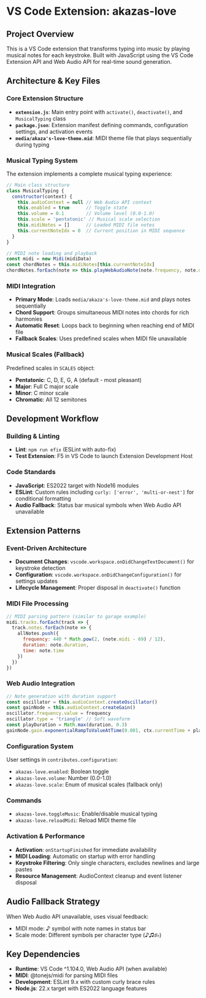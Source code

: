 # VS Code Extension: akazas-love

## Project Overview
This is a VS Code extension that transforms typing into music by playing musical notes for each keystroke. Built with JavaScript using the VS Code Extension API and Web Audio API for real-time sound generation.

## Architecture & Key Files

### Core Extension Structure
- **`extension.js`**: Main entry point with `activate()`, `deactivate()`, and `MusicalTyping` class
- **`package.json`**: Extension manifest defining commands, configuration settings, and activation events
- **`media/akaza's-love-theme.mid`**: MIDI theme file that plays sequentially during typing

### Musical Typing System
The extension implements a complete musical typing experience:
```javascript
// Main class structure
class MusicalTyping {
  constructor(context) {
    this.audioContext = null // Web Audio API context
    this.enabled = true      // Toggle state
    this.volume = 0.1        // Volume level (0.0-1.0)
    this.scale = 'pentatonic' // Musical scale selection
    this.midiNotes = []      // Loaded MIDI file notes
    this.currentNoteIdx = 0  // Current position in MIDI sequence
  }
}

// MIDI note loading and playback
const midi = new Midi(midiData)
const chordNotes = this.midiNotes[this.currentNoteIdx]
chordNotes.forEach(note => this.playWebAudioNote(note.frequency, note.duration))
```

### MIDI Integration
- **Primary Mode**: Loads `media/akaza's-love-theme.mid` and plays notes sequentially
- **Chord Support**: Groups simultaneous MIDI notes into chords for rich harmonies  
- **Automatic Reset**: Loops back to beginning when reaching end of MIDI file
- **Fallback Scales**: Uses predefined scales when MIDI file unavailable

### Musical Scales (Fallback)
Predefined scales in `SCALES` object:
- **Pentatonic**: C, D, E, G, A (default - most pleasant)
- **Major**: Full C major scale
- **Minor**: C minor scale  
- **Chromatic**: All 12 semitones

## Development Workflow

### Building & Linting
- **Lint**: `npm run efix` (ESLint with auto-fix)
- **Test Extension**: F5 in VS Code to launch Extension Development Host

### Code Standards
- **JavaScript**: ES2022 target with Node16 modules
- **ESLint**: Custom rules including `curly: ['error', 'multi-or-nest']` for conditional formatting
- **Audio Fallback**: Status bar musical symbols when Web Audio API unavailable

## Extension Patterns

### Event-Driven Architecture
- **Document Changes**: `vscode.workspace.onDidChangeTextDocument()` for keystroke detection
- **Configuration**: `vscode.workspace.onDidChangeConfiguration()` for settings updates
- **Lifecycle Management**: Proper disposal in `deactivate()` function

### MIDI File Processing
```javascript
// MIDI parsing pattern (similar to garage example)
midi.tracks.forEach(track => {
  track.notes.forEach(note => {
    allNotes.push({
      frequency: 440 * Math.pow(2, (note.midi - 69) / 12),
      duration: note.duration,
      time: note.time
    })
  })
})
```

### Web Audio Integration
```javascript
// Note generation with duration support
const oscillator = this.audioContext.createOscillator()
const gainNode = this.audioContext.createGain()
oscillator.frequency.value = frequency
oscillator.type = 'triangle' // Soft waveform
const playDuration = Math.max(duration, 0.3)
gainNode.gain.exponentialRampToValueAtTime(0.001, ctx.currentTime + playDuration)
```

### Configuration System
User settings in `contributes.configuration`:
- `akazas-love.enabled`: Boolean toggle
- `akazas-love.volume`: Number (0.0-1.0)  
- `akazas-love.scale`: Enum of musical scales (fallback only)

### Commands
- `akazas-love.toggleMusic`: Enable/disable musical typing
- `akazas-love.reloadMidi`: Reload MIDI theme file

### Activation & Performance
- **Activation**: `onStartupFinished` for immediate availability
- **MIDI Loading**: Automatic on startup with error handling
- **Keystroke Filtering**: Only single characters, excludes newlines and large pastes
- **Resource Management**: AudioContext cleanup and event listener disposal

## Audio Fallback Strategy
When Web Audio API unavailable, uses visual feedback:
- MIDI mode: ♪ symbol with note names in status bar
- Scale mode: Different symbols per character type (♪♫♯♭)

## Key Dependencies
- **Runtime**: VS Code ^1.104.0, Web Audio API (when available)
- **MIDI**: @tonejs/midi for parsing MIDI files
- **Development**: ESLint 9.x with custom curly brace rules
- **Node.js**: 22.x target with ES2022 language features